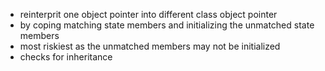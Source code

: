 - reinterprit one object pointer into different class object pointer
- by coping matching state members and initializing the unmatched state members
- most riskiest as the unmatched members may not be initialized
- checks for inheritance